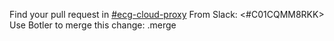 Find your pull request in [#ecg-cloud-proxy](https://eclassifiedsgroup.slack.com/archives/C01CQMM8RKK) 
From Slack: <#C01CQMM8RKK>
Use Botler to merge this change:
  .merge <id>
